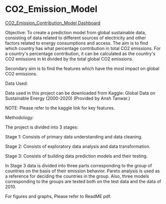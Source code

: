 # CO2_Emission_Model

[CO2_Emission_Contribution_Model Dashboard](https://public.tableau.com/app/profile/gaurav.joshi2239/viz/CO2_Emission_Contribution_ModelDashboard) 

Objective:
To create a prediction model from global sustainable data, consisting of data related to different sources of electricity and other factors related to energy consumptions and access. The aim is to find which country has what percentage contribution in total CO2 emissions. For a country's percentage contribution, it can be calculated as the country's CO2 emissions in kt divided by the total global CO2 emissions.

Secondary aim is to find the features which have the most impact on global CO2 emissions. 

Data Used: 

Data used in this project can be downloaded from Kaggle: Global Data on Sustainable Energy (2000-2020)  (Provided by Ansh Tanwar.)

NOTE: Please refer to the kaggle link for key features.

Methodology:

The project is divided into 3 stages:

Stage 1: Consists of primary data understanding and data cleaning.

Stage 2: Consists of exploratory data analysis and data transformation.

Stage 3: Consists of building data prediction models and their testing.


In Stage 3 data is divided into three parts corresponding to the group of countries on the basis of their emission behavior. Pareto analysis is used as a reference for deciding the countries in the group. Also, three models corresponding to the groups are tested both on the test data and  the data of 2010. 

For figures and graphs, Please refer to ReadME pdf.



